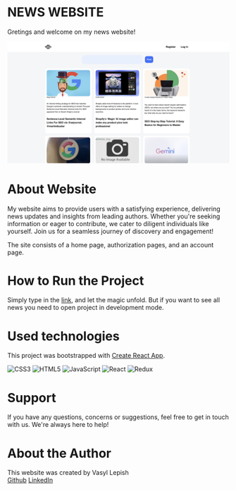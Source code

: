 # NEWS WEBSITE

Gretings and welcome on my news website!

![MainPage](https://github.com/AlessioItaliano/front-end-test-task/blob/main/public/readMe/MainPage.png)

# About Website

My website aims to provide users with a satisfying experience, delivering news
updates and insights from leading authors. Whether you're seeking information or
eager to contribute, we cater to diligent individuals like yourself. Join us for
a seamless journey of discovery and engagement!

The site consists of a home page, authorization pages, and an account page.

# How to Run the Project

Simply type in the
[link](https://alessioitaliano.github.io/front-end-test-task/), and let the
magic unfold. But if you want to see all news you need to open project in
development mode.

# Used technologies

This project was bootstrapped with
[Create React App](https://github.com/facebook/create-react-app).

![CSS3](https://img.shields.io/badge/css3-%231572B6.svg?style=for-the-badge&logo=css3&logoColor=white)
![HTML5](https://img.shields.io/badge/html5-%23E34F26.svg?style=for-the-badge&logo=html5&logoColor=white)
![JavaScript](https://img.shields.io/badge/javascript-%23323330.svg?style=for-the-badge&logo=javascript&logoColor=%23F7DF1E)
![React](https://img.shields.io/badge/react-%2320232a.svg?style=for-the-badge&logo=react&logoColor=%2361DAFB)
![Redux](https://img.shields.io/badge/redux-%23593d88.svg?style=for-the-badge&logo=redux&logoColor=white)

# Support

If you have any questions, concerns or suggestions, feel free to get in touch
with us. We're always here to help!

# About the Author

This website was created by Vasyl Lepish  
[Github](https://github.com/AlessioItaliano)
[LinkedIn](https://www.linkedin.com/in/vasyl-lepish/)
